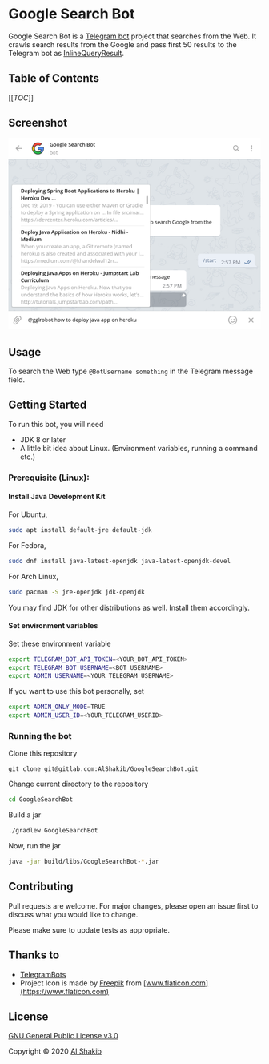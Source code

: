 <h1>Google Search Bot</h1>

Google Search Bot is a [Telegram bot](https://core.telegram.org/bots) project that searches from the Web. It crawls search results from the Google and pass first 50 results to the Telegram bot as [InlineQueryResult](https://core.telegram.org/bots/api#inlinequeryresult).

## Table of Contents

[[_TOC_]]

## Screenshot

![Screenshot](screenshot.png)

## Usage

To search the Web type `@BotUsername something` in the Telegram message field.

## Getting Started

To run this bot, you will need 

- JDK 8 or later
- A little bit idea about Linux. (Environment variables, running a command etc.)

### Prerequisite (Linux):

#### Install Java Development Kit

For Ubuntu,

```bash
sudo apt install default-jre default-jdk
```

For Fedora,

```bash
sudo dnf install java-latest-openjdk java-latest-openjdk-devel
```

For Arch Linux,

```bash
sudo pacman -S jre-openjdk jdk-openjdk
```

You may find JDK for other distributions as well. Install them accordingly.

#### Set environment variables

Set these environment variable

```bash
export TELEGRAM_BOT_API_TOKEN=<YOUR_BOT_API_TOKEN>
export TELEGRAM_BOT_USERNAME=<BOT_USERNAME>
export ADMIN_USERNAME=<YOUR_TELEGRAM_USERNAME>
```

If you want to use this bot personally, set

```bash
export ADMIN_ONLY_MODE=TRUE
export ADMIN_USER_ID=<YOUR_TELEGRAM_USERID>
```

### Running the bot

Clone this repository

```bas
git clone git@gitlab.com:AlShakib/GoogleSearchBot.git
```

Change current directory to the repository

```bash
cd GoogleSearchBot
```

Build a jar

```bash
./gradlew GoogleSearchBot
```

Now, run the jar

```bash
java -jar build/libs/GoogleSearchBot-*.jar
```

## Contributing

Pull requests are welcome. For major changes, please open an issue first to discuss what you would like to change.

Please make sure to update tests as appropriate.

## Thanks to

- [TelegramBots](https://github.com/rubenlagus/TelegramBots)
- Project Icon is made by [Freepik](https://www.flaticon.com/authors/freepik) from [www.flaticon.com](https://www.flaticon.com)

## License

[GNU General Public License v3.0](LICENSE)

Copyright © 2020 [Al Shakib](https://alshakib.dev)